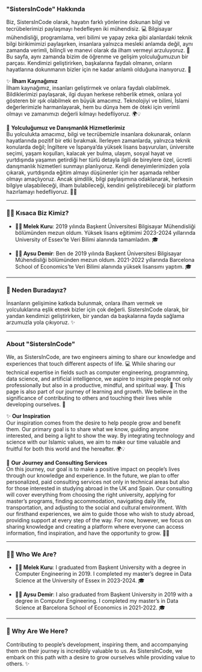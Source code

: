 ### "SistersInCode" Hakkında

Biz, SistersInCode olarak, hayatın farklı yönlerine dokunan bilgi ve tecrübelerimizi paylaşmayı hedefleyen iki mühendisiz. 💻 Bilgisayar mühendisliği, programlama, veri bilimi ve yapay zeka gibi alanlardaki teknik bilgi birikimimizi paylaşırken, insanlara yalnızca mesleki anlamda değil, aynı zamanda verimli, bilinçli ve manevi olarak da ilham vermeyi arzuluyoruz. 🌱 Bu sayfa, aynı zamanda bizim de öğrenme ve gelişim yolculuğumuzun bir parçası. Kendimizi geliştirirken, başkalarına faydalı olmanın, onların hayatlarına dokunmanın bizler için ne kadar anlamlı olduğuna inanıyoruz. 🌟

✨ **İlham Kaynağımız**  
İlham kaynağımız, insanları geliştirmek ve onlara faydalı olabilmek. Bildiklerimizi paylaşarak, ilgi duyan herkese rehberlik etmek, onlara yol gösteren bir ışık olabilmek en büyük amacımız. Teknolojiyi ve bilimi, İslami değerlerimizle harmanlayarak, hem bu dünya hem de öteki için verimli olmayı ve zamanımızı değerli kılmayı hedefliyoruz. 🌍💡

👣 **Yolculuğumuz ve Danışmanlık Hizmetlerimiz**  
Bu yolculukta amacımız, bilgi ve tecrübemizle insanlara dokunarak, onların hayatlarında pozitif bir etki bırakmak. İlerleyen zamanlarda, yalnızca teknik konularda değil; İngiltere ve İspanya’da yüksek lisans başvuruları, üniversite seçimi, yaşam koşulları, kalacak yer bulma, ulaşım, sosyal hayat ve yurtdışında yaşamın getirdiği her türlü detayla ilgili de bireylere özel, ücretli danışmanlık hizmetleri sunmayı planlıyoruz. Kendi deneyimlerimizden yola çıkarak, yurtdışında eğitim almayı düşünenler için her aşamada rehber olmayı amaçlıyoruz. Ancak şimdilik, bilgi paylaşımına odaklanarak, herkesin bilgiye ulaşabileceği, ilham bulabileceği, kendini geliştirebileceği bir platform hazırlamayı hedefliyoruz. 🌟📘

---

### 🧑‍💻 Kısaca Biz Kimiz?

- **👩‍🎓 Melek Kuru**: 2019 yılında Başkent Üniversitesi Bilgisayar Mühendisliği bölümünden mezun oldum. Yüksek lisans eğitimimi 2023-2024 yıllarında University of Essex’te Veri Bilimi alanında tamamladım. 🎓

- **👩‍🎓 Aysu Demir**: Ben de 2019 yılında Başkent Üniversitesi Bilgisayar Mühendisliği bölümünden mezun oldum. 2021-2022 yıllarında Barcelona School of Economics’te Veri Bilimi alanında yüksek lisansımı yaptım. 🎓

---

### 💫 Neden Buradayız?

İnsanların gelişimine katkıda bulunmak, onlara ilham vermek ve yolculuklarına eşlik etmek bizler için çok değerli. SistersInCode olarak, bir yandan kendimizi geliştirirken, bir yandan da başkalarına fayda sağlama arzumuzla yola çıkıyoruz. ✨

---

### About "SistersInCode"

We, as SistersInCode, are two engineers aiming to share our knowledge and experiences that touch different aspects of life. 💻 While sharing our technical expertise in fields such as computer engineering, programming, data science, and artificial intelligence, we aspire to inspire people not only professionally but also in a productive, mindful, and spiritual way. 🌱 This page is also part of our journey of learning and growth. We believe in the significance of contributing to others and touching their lives while developing ourselves. 🌟

✨ **Our Inspiration**  
Our inspiration comes from the desire to help people grow and benefit them. Our primary goal is to share what we know, guiding anyone interested, and being a light to show the way. By integrating technology and science with our Islamic values, we aim to make our time valuable and fruitful for both this world and the hereafter. 🌍💡

👣 **Our Journey and Consulting Services**  
On this journey, our goal is to make a positive impact on people’s lives through our knowledge and experience. In the future, we plan to offer personalized, paid consulting services not only in technical areas but also for those interested in studying abroad in the UK and Spain. Our consulting will cover everything from choosing the right university, applying for master’s programs, finding accommodation, navigating daily life, transportation, and adjusting to the social and cultural environment. With our firsthand experiences, we aim to guide those who wish to study abroad, providing support at every step of the way. For now, however, we focus on sharing knowledge and creating a platform where everyone can access information, find inspiration, and have the opportunity to grow. 🌟📘

---

### 🧑‍💻 Who We Are?

- **👩‍🎓 Melek Kuru**: I graduated from Başkent University with a degree in Computer Engineering in 2019. I completed my master’s degree in Data Science at the University of Essex in 2023-2024. 🎓

- **👩‍🎓 Aysu Demir**: I also graduated from Başkent University in 2019 with a degree in Computer Engineering. I completed my master’s in Data Science at Barcelona School of Economics in 2021-2022. 🎓

---

### 💫 Why Are We Here?

Contributing to people’s development, inspiring them, and accompanying them on their journey is incredibly valuable to us. As SistersInCode, we embark on this path with a desire to grow ourselves while providing value to others. ✨ 

